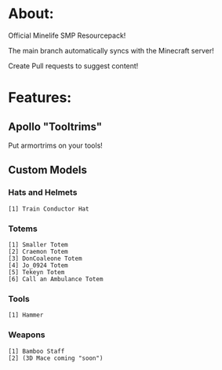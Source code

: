 # About:
Official Minelife SMP Resourcepack!

The main branch automatically syncs with the Minecraft server!

Create Pull requests to suggest content!

# Features:
## Apollo "Tooltrims"
Put armortrims on your tools!
## Custom Models
### Hats and Helmets
    [1] Train Conductor Hat
### Totems
    [1] Smaller Totem
    [2] Craemon Totem
    [3] DonCoaleone Totem
    [4] Jo_0924 Totem
    [5] Tekeyn Totem
    [6] Call an Ambulance Totem
### Tools
    [1] Hammer
### Weapons
    [1] Bamboo Staff
    [2] (3D Mace coming "soon")
